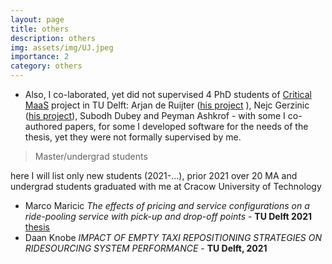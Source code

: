 ```yaml
---
layout: page
title: others
description: others
img: assets/img/UJ.jpeg
importance: 2
category: others
---
```



* Also, I co-laborated, yet did not supervised 4 PhD students of [Critical MaaS](http://smartptlab.tudelft.nl/projects/criticalmaas) project in TU Delft: Arjan de Ruijter ([his project](http://smartptlab.tudelft.nl/our-group/arjan-de-ruijter) ), Nejc Gerzinic ([his project](http://smartptlab.tudelft.nl/our-group/nejc-gerzinic)), Subodh Dubey and Peyman Ashkrof - with some I co-authored papers, for some I developed software for the needs of the thesis, yet they were not formally supervised by me.

> Master/undergrad students

here I will list only new students (2021-...), prior 2021 over 20 MA and undergrad students graduated with me at Cracow University of Technology

* Marco Maricic _The effects of pricing and service configurations on a ride-pooling service with pick-up and drop-off points_ - **TU Delft 2021** [thesis](https://repository.tudelft.nl/islandora/object/uuid%3A3e9426a7-a3ec-4943-af7c-55a26592beaa)
* Daan Knobe _IMPACT OF EMPTY TAXI REPOSITIONING STRATEGIES ON RIDESOURCING SYSTEM PERFORMANCE_ - **TU Delft, 2021**

